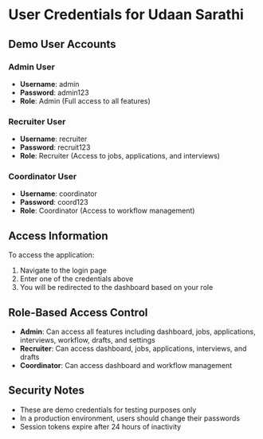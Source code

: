 # User Credentials for Udaan Sarathi

## Demo User Accounts

### Admin User
- **Username**: admin
- **Password**: admin123
- **Role**: Admin (Full access to all features)

### Recruiter User
- **Username**: recruiter
- **Password**: recruit123
- **Role**: Recruiter (Access to jobs, applications, and interviews)

### Coordinator User
- **Username**: coordinator
- **Password**: coord123
- **Role**: Coordinator (Access to workflow management)

## Access Information

To access the application:
1. Navigate to the login page
2. Enter one of the credentials above
3. You will be redirected to the dashboard based on your role

## Role-Based Access Control

- **Admin**: Can access all features including dashboard, jobs, applications, interviews, workflow, drafts, and settings
- **Recruiter**: Can access dashboard, jobs, applications, interviews, and drafts
- **Coordinator**: Can access dashboard and workflow management

## Security Notes

- These are demo credentials for testing purposes only
- In a production environment, users should change their passwords
- Session tokens expire after 24 hours of inactivity